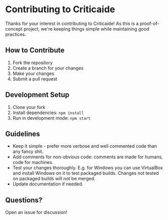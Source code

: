 # Contributing to Criticaide

Thanks for your interest in contributing to Criticaide! As this is a proof-of-concept project, we're keeping things simple while maintaining good practices.

## How to Contribute

1. Fork the repository
2. Create a branch for your changes
3. Make your changes
4. Submit a pull request

## Development Setup

1. Clone your fork
2. Install dependencies: `npm install`
3. Run in development mode: `npm start`

## Guidelines

- Keep it simple - prefer more verbose and well commented code than any fancy shit.
- Add comments for non-obvious code: comments are made for humans, code for machines.
- Test your changes thoroughly. E.g. for Windows you can use VirtualBox and install Windows on it to test packaged builds. Changes not tested on packaged builds will not be merged.
- Update documentation if needed.

## Questions?

Open an issue for discussion!